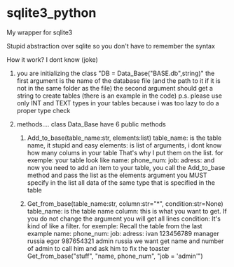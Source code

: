 # sqlite3_python
My wrapper for sqlite3

Stupid abstraction over sqlite so you don't have to remember the syntax 

How it work? 
I dont know (joke) 

1. you are initializing the class "DB = Data_Base("BASE.db",string)"
   the first argument is the name of the database file (and the path to it if it is not in the same folder as the file)
   the second argument should get a string to create tables (there is an example in the code)
   p.s. please use only INT and TEXT types in your tables because i was too lazy to do a proper type check
   
2. methods....
   class Data_Base have 6 public methods 
   1. Add_to_base(table_name:str, elements:list)
     table_name: is the table name, it stupid and easy 
     elements: is list of arguments, i dont know how many colums in your table That's why I put them on the list.
     for exemple:
       your table look like 
       name: phone_num: job: adress:
       and now you need to add an item to your table, you call the Add_to_base method and pass the list as the elements argument
       you MUST specify in the list all data of the same type that is specified in the table

   2. Get_from_base(table_name:str, column:str="*", condition:str=None)
     table_name: is the table name
     column: this is what you want to get. If you do not change the argument you will get all lines
     condition: It's kind of like a filter.
     for exemple:
         Recall the table from the last example
         name: phone_num: job:     adress:
         ivan  123456789  manager  russia
         egor  987654321  admin    russia
         we want get name and number of admin to call him and ask him to fix the toaster
         Get_from_base("stuff", "name, phone_num", "job = 'admin'")
      




